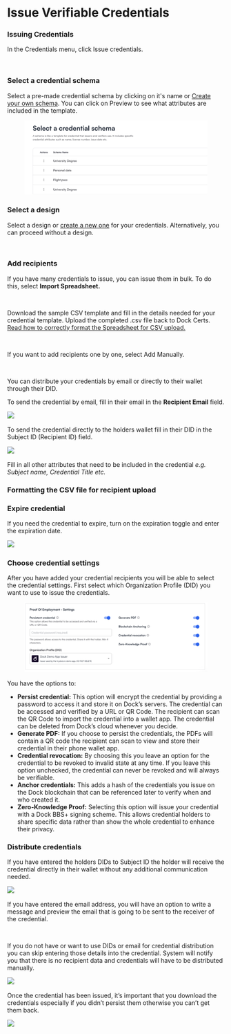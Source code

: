 # Issue Verifiable Credentials

### Issuing Credentials <a href="#h_c3a1aee140" id="h_c3a1aee140"></a>

In the Credentials menu, click Issue credentials.

<figure><img src="https://downloads.intercomcdn.com/i/o/797669904/4c77143e4d9f9ce6f4f345fc/Screenshot+2023-08-01+at+14.47.45.png" alt=""><figcaption></figcaption></figure>

### Select a credential schema <a href="#h_e6f35266ad" id="h_e6f35266ad"></a>

Select a pre-made credential schema by clicking on it's name or [Create your own schema](create-a-schema.md). You can click on Preview to see what attributes are included in the template.

<figure><img src="../.gitbook/assets/Screenshot 2024-01-25 at 16.19.52.png" alt=""><figcaption></figcaption></figure>

### Select a design <a href="#h_662fe7eaa5" id="h_662fe7eaa5"></a>

Select a design or [create a new one](create-a-design.md) for your credentials. Alternatively, you can proceed without a design.

<figure><img src="https://downloads.intercomcdn.com/i/o/797670108/d8f1948a00a9b8d934c5b070/Screenshot+2023-08-01+at+14.50.40.png" alt=""><figcaption></figcaption></figure>

### Add recipients <a href="#h_5fb66344c4" id="h_5fb66344c4"></a>

If you have many credentials to issue, you can issue them in bulk. To do this, select **Import Spreadsheet.**

<figure><img src="https://downloads.intercomcdn.com/i/o/797670167/d0dbab0c2d32c4b8fb42882a/Screenshot+2023-08-01+at+14.51.00.png" alt=""><figcaption></figcaption></figure>

Download the sample CSV template and fill in the details needed for your credential template. Upload the completed .csv file back to Dock Certs. [Read how to correctly format the Spreadsheet for CSV upload.](issue-verifiable-credentials.md#formatting-the-csv-file-for-recipient-upload)

<figure><img src="https://downloads.intercomcdn.com/i/o/797695179/a28c99740299645f876ce8be/6356f7181e5260685afe7bd9_9-Download+CSV.png" alt=""><figcaption></figcaption></figure>

If you want to add recipients one by one, select Add Manually.

<figure><img src="https://downloads.intercomcdn.com/i/o/797700428/213956fd1fef006ab1f9adba/Screenshot+2023-08-01+at+14.51.00.png" alt=""><figcaption></figcaption></figure>

You can distribute your credentials by email or directly to their wallet through their DID.

To send the credential by email, fill in their email in the **Recipient Email** field.

![](https://downloads.intercomcdn.com/i/o/797721246/2840f531c2020bf9df3a117c/64744417375359ce3af2c7ea\_1-email+distribution.png)

To send the credential directly to the holders wallet fill in their DID in the Subject ID (Recipient ID) field.

![](https://downloads.intercomcdn.com/i/o/797721371/4e40e894e866ea0da0b1d5f0/647443c237f7aab507122ff3\_2-DID+distribution.png)

Fill in all other attributes that need to be included in the credential _e.g. Subject name, Credential Title etc._

### Formatting the CSV file for recipient upload

### Expire credential <a href="#h_c9b588481e" id="h_c9b588481e"></a>

If you need the credential to expire, turn on the expiration toggle and enter the expiration date.

![](https://downloads.intercomcdn.com/i/o/797671954/0a79de9246c232395c2825c1/Screenshot+2023-08-01+at+14.52.52.png)

### Choose credential settings <a href="#h_e26a4957df" id="h_e26a4957df"></a>

After you have added your credential recipients you will be able to select the credential settings. First select which Organization Profile (DID) you want to use to issue the credentials.

<figure><img src="../.gitbook/assets/Screenshot 2024-01-25 at 16.27.06.png" alt=""><figcaption></figcaption></figure>

You have the options to:

* **Persist credential:** This option will encrypt the credential by providing a password to access it and store it on Dock’s servers. The credential can be accessed and verified by a URL or QR Code. The recipient can scan the QR Code to import the credential into a wallet app. The credential can be deleted from Dock’s cloud whenever you decide.
* **Generate PDF:** If you choose to persist the credentials, the PDFs will contain a QR code the recipient can scan to view and store their credential in their phone wallet app.
* **Credential revocation:** By choosing this you leave an option for the credential to be revoked to invalid state at any time. If you leave this option unchecked, the credential can never be revoked and will always be verifiable.
* **Anchor credentials:** This adds a hash of the credentials you issue on the Dock blockchain that can be referenced later to verify when and who created it.
* **Zero-Knowledge Proof:** Selecting this option will issue your credential with a Dock BBS+ signing scheme. This allows credential holders to share specific data rather than show the whole credential to enhance their privacy.

### Distribute credentials <a href="#h_22a510abcd" id="h_22a510abcd"></a>

If you have entered the holders DIDs to Subject ID the holder will receive the credential directly in their wallet without any additional communication needed.

![](https://downloads.intercomcdn.com/i/o/797749786/65a19e3bd9bdb27970ce16ea/e4aebe54-e4c5-46b4-b30e-1b9083b74a87.jpeg)

If you have entered the email address, you will have an option to write a message and preview the email that is going to be sent to the receiver of the credential.

<figure><img src="https://downloads.intercomcdn.com/i/o/797730898/839d62e93c6bb388f29eb493/Screenshot+2023-08-01+at+15.57.06.png" alt=""><figcaption></figcaption></figure>

If you do not have or want to use DIDs or email for credential distribution you can skip entering those details into the credential. System will notify you that there is no recipient data and credentials will have to be distributed manually.

![](https://downloads.intercomcdn.com/i/o/797753106/a79c8b3a06f8b9022db49223/Screenshot+2023-08-01+at+16.18.12.png)

Once the credential has been issued, it’s important that you download the credentials especially if you didn’t persist them otherwise you can’t get them back.

![](https://downloads.intercomcdn.com/i/o/797754454/75bc4cbf24590fcd6ec79e6c/Screenshot+2023-08-01+at+16.18.34.png)

## &#x20;<a href="#h_655a2ecaf5" id="h_655a2ecaf5"></a>
